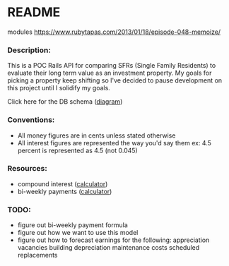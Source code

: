 # README
modules
https://www.rubytapas.com/2013/01/18/episode-048-memoize/

### Description:
This is a POC Rails API for comparing SFRs (Single Family Residents) to
evaluate their long term value as an investment property. My goals for
picking a property keep shifting so I've decided to pause development
on this project until I solidify my goals.

Click here for the DB schema ([diagram](https://github.com/eternal44/judicator/blob/master/judicator.pdf))


### Conventions:
- All money figures are in cents unless stated otherwise
- All interest figures are represented the way you'd say them
  ex:  4.5 percent is represented as 4.5 (not 0.045)

### Resources:
- compound interest ([calculator](https://www.thecalculatorsite.com/articles/finance/compound-interest-formula.php))
- bi-weekly payments ([calculator](https://www.mortgagecalculator.biz/c/additional-payments.php))

### TODO:
- figure out bi-weekly payment formula
- figure out how we want to use this model
- figure out how to forecast earnings for the following:
  appreciation
  vacancies
  building depreciation
  maintenance costs
  scheduled replacements

